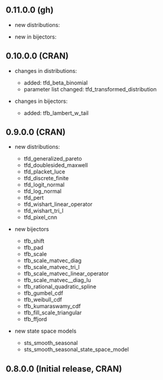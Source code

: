 ## 0.11.0.0 (gh)

- new distributions:
   
- new in bijectors: 



## 0.10.0.0 (CRAN)

- changes in distributions:
   - added: tfd_beta_binomial
   - parameter list changed: tfd_transformed_distribution
   
- changes in bijectors: 
   - added: tfb_lambert_w_tail
   

## 0.9.0.0 (CRAN)

- new distributions:
  - tfd_generalized_pareto
  - tfd_doublesided_maxwell
  - tfd_placket_luce
  - tfd_discrete_finite
  - tfd_logit_normal
  - tfd_log_normal
  - tfd_pert
  - tfd_wishart_linear_operator
  - tfd_wishart_tri_l
  - tfd_pixel_cnn
  
- new bijectors
  - tfb_shift
  - tfb_pad
  - tfb_scale
  - tfb_scale_matvec_diag
  - tfb_scale_matvec_tri_l
  - tfb_scale_matvec_linear_operator
  - tfb_scale_matvec__diag_lu
  - tfb_rational_quadratic_spline
  - tfb_gumbel_cdf
  - tfb_weibull_cdf
  - tfb_kumaraswamy_cdf
  - tfb_fill_scale_triangular
  - tfb_ffjord
  
- new state space models
  - sts_smooth_seasonal
  - sts_smooth_seasonal_state_space_model


## 0.8.0.0 (Initial release, CRAN)

